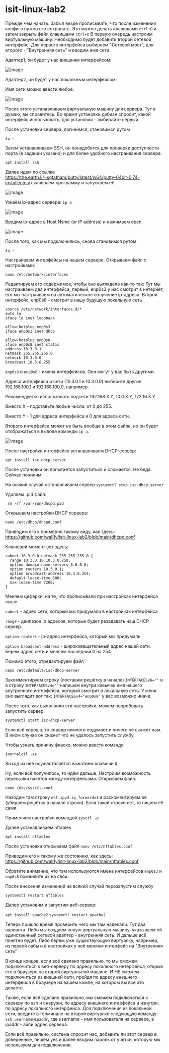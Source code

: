 # isit-linux-lab2

Прежде чем начать. Забыл везде прописывать, что после изменения конфига нужно его сохранять. Это можно делать клавишами `ctrl+O` и затем закрыть файл клавишами `ctrl+X`
В первую очередь настроим виртуальную машину. Необходимо будет добавить второй сетевой интерфейс.
Для первого интерфейса выбираем "Сетевой мост", для второго - "Внутренняя сеть" и вводим имя сети.

Адаптер1, он будет у нас внешним интерфейсом:


![image](https://user-images.githubusercontent.com/65608414/102971455-3fb21100-451b-11eb-889b-dc1ed0423122.png)

Адаптер2, он будет у нас локальным интерфейсом:

Имя сети можно ввести любое. 

![image](https://user-images.githubusercontent.com/65608414/102971610-7daf3500-451b-11eb-9401-fc9b91d4d033.png)

После этого устанавливаем виртуальную машину для сервера. Тут я думаю, вы справитесь. Во время установки дебиан спросит, какой интерфейс использовать, для установки - выбирайте первый. 

После установки сервера, логинимся, становимся рутом

`su -`

Затем устанавливаем SSH, он понадобится для проверки доступности порта (в задании указано) и для более удобного настраивания сервера. 

`apt install ssh`

Далее идем по ссылке https://the.earth.li/~sgtatham/putty/latest/w64/putty-64bit-0.74-installer.msi
скачиваем программу и запускаем её.

![image](https://user-images.githubusercontent.com/65608414/102981279-8c511880-452a-11eb-9000-490943efa1ed.png)

Узнаём ip-адрес сервера:
`ip a`

![image](https://user-images.githubusercontent.com/65608414/102982037-b48d4700-452b-11eb-89e2-7bc9c4203037.png)

Вводим ip-адрес в Host Nsme (or IP address) и нажимаем open.

![image](https://user-images.githubusercontent.com/65608414/102982141-e30b2200-452b-11eb-8f00-00d7c29e8484.png)

После того, как мы подключились, снова становимся рутом

`su -`

Настраиваем интерфейсы на нашем сервере.
Открываем файл с настройками:

`nano /etc/network/interfaces`

Редактируем его содержимое, чтобы оно выглядело как-то так:
Тут мы настраиваем два интерфейса, первый, enp0s3 у нас смотрит в интернет, его мы настраиваем на автоматическое получение ip-адреса.
Второй интерфейс, enp0s8 - смотрит в нашу будущую локальную сеть

```
source /etc/network/interfaces.d/*
auto lo
iface lo inet loopback

allow-hotplug enp0s3
iface enp0s3 inet dhcp

allow-hotplug enp0s8
iface enp0s8 inet static
address 10.3.0.1
netmask 255.255.255.0
network 10.3.0.0
broadcast 10.3.0.255
```

`enp0s3` и `enp0s8` - имена интерфейсов. Они могут у вас быть другими. 

Адреса интерфейса и сети (10.3.0.1 и 10.3.0.0) выберите другие. 192.168.100.1 и 192.168.100.0, например. 

Рекомендуется использовать подсети 192.168.X.Y, 10.0.X.Y, 172.16.X.Y

Вместо X - подставьте любые числа. от 0 до 255. 

Вместо Y - 1 для адреса интерфейса и 0 для адреса сети.

Второго интерфейса может не быть вообще в этом файле, но он будет отображаться в выводе команды `ip a`.

![image](https://user-images.githubusercontent.com/65608414/102983722-544bd480-452e-11eb-8929-bc9754d122f5.png)

После настройки интерфейса устанавливаем DHCP-сервер:

 `apt install isc-dhcp-server`
 
 После установки он попытается запуститься и сломается. Не беда. Сейчас починим.
 
 На всякий случай останавливаем сервер
 `systemctl stop isc-dhcp-server`
 
 Удаляем .pid файл:
 
 ` rm -rf /var/run/dhcpd.pid`
 
 Открываем настройки DHCP сервера:
 
`nano /etc/dhcp/dhcpd.conf`

Приводим его к примерно такому виду, как здесь:
https://github.com/wall1y/isit-linux-lab2/blob/main/dhcpd.conf

Ключевой момент вот здесь:
```
subnet 10.3.0.0 netmask 255.255.255.0 {
  range 10.3.0.10 10.3.0.250;
  option domain-name-servers 8.8.8.8;
  option routers 10.3.0.1;
  option broadcast-address 10.3.0.254;
  default-lease-time 600;
  max-lease-time 7200;
}
```
Меняем циферки, на те, что прописывали при настройках интерфейса выше.

`subnet` - адрес сети, который мы придумали в настройках интерфейса

`range` - даипазон ip адресов, которые будет разадавать наш DHCP сервер. 

`option-routers` - ip-адрес интерфейса, который мы придумали

`option broadcast-address` - широковещательный адрес нашей сети. Берем адрес сети и меняем последний 0 на 254

Помимо этого, отредактируем файл 

`nano /etc/default/isc-dhcp-server`

Закомментируем строку (поставим решётку в начале) `INTERFACESv6=""` и в строку `INTERFACESv4=""` напишем внутри кавычек имя нашего внутренного интерфейса, который смотрит в локальную сеть. У меня оно выглядит вот так: `INTERFACESv4="enp0s8"` у вас возможно иначе. 

После того, как выполнили эти настройки, можем попробовать запустить сервер. 

`systemctl start isc-dhcp-server`

Если всё хорошо, то сервер немного подумает и ничего не скажет нам. В ином случае он скажет что не удалось запустить службу. 

Чтобы узнать причину фиаско, можно ввести команду:

`journalctl -xe`

Выход из неё осуществляется нажатием клавиши `Q`

Ну, если всё получилось, то идём дальше. Настроим возможность пересылки пакетов между интерфейсами. Открываем файл.

`nano /etc/sysctl.conf`

Находим там строку `net.ipv4.ip_forward=1` и раскоментируем её (убираем решётку в начале строки). Если такой строки нет, то пишем её сами.

Применяем настройки командой `sysctl -p`

Далее устанавливаем nftables

`apt install nftables`

После установки открываем файл 
`nano /etc/nftables.conf`

Приводим его к такому же состоянию, как здесь: https://github.com/wall1y/isit-linux-lab2/blob/main/nftables.conf

Обратите внимание, что там используются имена интерфейсов `enp0s3` и `enp0s8` поменяйте их на свои.

После внесения изменений на всякий случай перезапустим службу

`systemctl restart nftables`

Далее установим и запустим веб-сервер:

`apt install apache2`
`systemctl restart apache2`

Теперь пришло время проверить чего мы там наделали. Тут два варианта. Либо мы создаем новую виртуальную машину, указываем ей единственный сетевой адаптер - внутренняя сеть. И дальше всё понятно будет. Либо берем уже существующую виртуалку, например, из первой лабы и в настройках у неё меняем интерфейс на "Внутренняя сеть"

В конце концов, если всё сделано правильно, то мы сможем подключиться к веб-серверу по адресу локального интерфейса, открыв его в браузере на второй виртуальной машине. И НЕ сможем подключиться из внешней сети, пройдя по адресу внешнего интерфейса в браузере на вашем компе, на котором вы всё это делаете. 

Также, если всё сделано правильно, мы сможем подключаться к серверу по ssh и снаружи, по адресу внешнего интерфейса и изнутри, по адресу локального интерфейса. 
Для подключения из локальной сети, введите в терминале  на второй виртуалке следующую команду: `ssh username@ipaddr`, где username - имя пользователя на сервере, а ipaddr - айпи адрес сервера. 

Если всё правильно, система спросит нас, добавить ли этот сервер в доверенные, пишем yes и далее вводим пароль от учетки, которую мы используем для подключения. 
